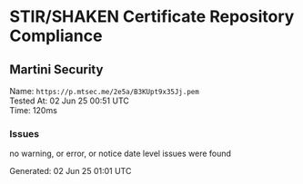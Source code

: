 # STIR/SHAKEN Certificate Repository Compliance

## Martini Security

Name: `https://p.mtsec.me/2e5a/B3KUpt9x35Jj.pem`\
Tested At: 02 Jun 25 00:51 UTC\
Time: 120ms

### Issues

no warning, or error, or notice date level issues were found

Generated: 02 Jun 25 01:01 UTC